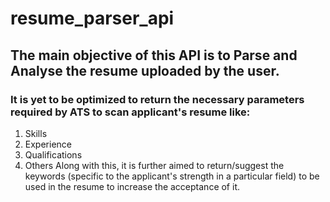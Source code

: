# resume_parser_api
## The main objective of this API is to Parse and Analyse the resume uploaded by the user.
### It is yet to be optimized to return the necessary parameters required by ATS to scan applicant's resume like:
1. Skills
2. Experience
3. Qualifications
4. Others
Along with this, it is further aimed to return/suggest the keywords (specific to the applicant's strength in a particular field) to be used in the resume to increase the acceptance of it. 
